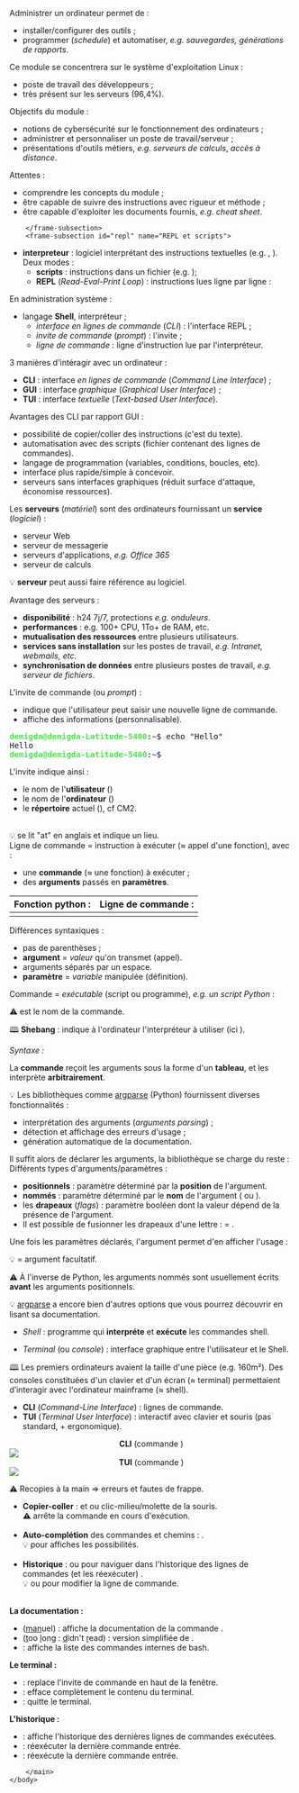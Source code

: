 <!DOCTYPE html>
<html lang="fr">
    <head>
        <meta charset="utf8"/>
        <title>CM1 (AdminSys)</title>
        <meta name="color-scheme" content="dark light">
        <meta name="viewport" content="width=device-width, initial-scale=1"/>
        <link   href="/skeleton/slides/index.css"  rel="stylesheet">
        <script  src="/skeleton/slides/index.js"  type="module"     blocking="render" async></script>
    </head>
    <body>
        <main>

<frame-uca-title
    caption   = "R2-14 Administration Système"
    subcaption= "CM1 : Commandes Shell"
    author    = "Denis MIGDAL"
    mail      = "denis.migdal@uca.fr">
</frame-uca-title>

<frame-section id="intro" name="Introduction">
    <frame-subsection id="motivation" name="Pourquoi administrer un système ?">

<frame-uca>
<div>

Administrer un ordinateur permet de :
- installer/configurer des outils ;
- programmer (*schedule*) et automatiser, *e.g. sauvegardes, générations de rapports*.

</div><div>

Ce module se concentrera sur le système d'exploitation Linux :
- poste de travail des développeurs ;
- très présent sur les serveurs (96,4%).

</div>
</frame-uca>

<frame-subsection id="attentes" name="Attentes et objectifs du module">

<frame-uca>

<div>

Objectifs du module :
- notions de cybersécurité sur le fonctionnement des ordinateurs ;
- administrer et personnaliser un poste de travail/serveur ;
- présentations d'outils métiers, *e.g. serveurs de calculs*, *accès à distance*.
</div><div>

Attentes :
- comprendre les concepts du module ;
- être capable de suivre des instructions avec rigueur et méthode ;
- être capable d'exploiter les documents fournis, *e.g. cheat sheet*.
</div>

</frame-uca>

        </frame-subsection>
        <frame-subsection id="repl" name="REPL et scripts">
<frame-uca>

<div>

- **interpreteur** : logiciel interprétant des instructions textuelles (e.g. <script type="c-text">python3</script>, <script type="c-text">sqlite3</script>). Deux modes :
  - **scripts** : instructions dans un fichier (e.g. <script type="c-text">.py</script>);
  - **REPL** (*Read-Eval-Print Loop*) : instructions lues ligne par ligne :

<div class="flex-2">
    <script type="c-text">
        sqlite> SELECT 1+1 as result;
        ┌────────┐
        │ result │
        ├────────┤
        │ 2      │
        └────────┘
        sqlite> 
    </script>
    <script type="c-python">
        >>> print("Hello")
        Hello
        >>> 
    </script>
</div>

</div>

<div>

En administration système :
- langage **Shell**, interpréteur <script type="c-bash">bash</script> ;
  - *interface en lignes de commande* (*CLI*) : l'interface REPL ;
  - *invite de commande* (*prompt*) : l'invite ;
  - *ligne de commande* : ligne d'instruction lue par l'interpréteur.
</div>

</frame-uca>
        </frame-subsection>
        <frame-subsection id="why-cli" name="Pourquoi les lignes de commandes ?">
<frame-uca>

<div>

3 manières d'intéragir avec un ordinateur :
- **CLI** : interface *en lignes de commande* (*Command Line Interface*) ;
- **GUI** : interface *graphique* (*Graphical User Interface*) ;
- **TUI** : interface *textuelle* (*Text-based User Interface*).
</div><div>

Avantages des CLI par rapport GUI :
- possibilité de copier/coller des instructions (c'est du texte).
- automatisation avec des scripts (fichier contenant des lignes de commandes).
- langage de programmation (variables, conditions, boucles, etc).
- interface plus rapide/simple à concevoir.
- serveurs sans interfaces graphiques (réduit surface d'attaque, économise ressources).
</div>

</frame-uca>
        </frame-subsection>
        <frame-subsection id="servers" name="Les serveurs">

<frame-uca>

<div>

Les **serveurs** (*matériel*) sont des ordinateurs fournissant un **service** (*logiciel*) :
<ul class="flex-2">
    <li> serveur Web</li>
    <li> serveur de messagerie</li>
    <li> serveurs d'applications, <em>e.g. Office 365</em></li>
    <li> serveur de calculs</li>
</ul>
</div>

💡 **serveur** peut aussi faire référence au logiciel.

<div>

Avantage des serveurs :
- **disponibilité** : h24 7j/7, protections *e.g. onduleurs*.
- **performances** : e.g. 100+ CPU, 1To+ de RAM, etc.
- **mutualisation des ressources** entre plusieurs utilisateurs.
- **services sans installation** sur les postes de travail, *e.g. Intranet, webmails, etc.*
- **synchronisation de données** entre plusieurs postes de travail, *e.g. serveur de fichiers*.
</div>

</frame-uca>

</frame-section>

<frame-section name="Le Shell" id="shell">
    <frame-subsection name="L'invite de commande" id="invite">
<frame-uca>

<div>

L'invite de commande (ou *prompt*) :
- indique que l'utilisateur peut saisir une nouvelle ligne de commande.
- affiche des informations (personnalisable).
</div>

<div class="terminal">
<pre><font color="#4CE64C"><b>demigda@demigda-Latitude-5400</b></font>:<font color="#295FCC"><b>~</b></font>$ echo &quot;Hello&quot;
Hello
<font color="#4CE64C"><b>demigda@demigda-Latitude-5400</b></font>:<font color="#295FCC"><b>~</b></font>$</pre>
</div>
<div>

L'invite <script type="c-shell">demigda@demigdal-Latitude-5400:\~$</script> indique ainsi :
  <div><ul class="flex-2">
    <li>le nom de l'<b>utilisateur</b> (<script type="c-shell">demigda</script>)</li>
    <li>le nom de l'<b>ordinateur</b> (<script type="c-shell">demigdal-Latitude-5400</script>)</li>
    <li>le <b>répertoire</b> actuel (<script type="c-shell">~</script>), cf CM2.</li>
  </ul></div>
  <br/>
  💡 <script type="c-shell">@</script> se lit "at" en anglais et indique un lieu.
</div>

</frame-uca>
    </frame-subsection>
    <frame-subsection name="La ligne de commande" id="command-line">
<frame-uca>

<div>
Ligne de commande = instruction à exécuter (≈ appel d'une fonction), avec :
    <ul>
        <li>une <b>commande</b> (≈ une fonction) à exécuter ;</li>
        <li>des <b>arguments</b> passés en <b>paramètres</b>.</li>
    </ul>
</div>

<table>
    <thead>
        <tr>
            <th>Fonction python :</th><th>Ligne de commande :</th>
        </tr>
    </thead>
    <tbody>
        <tr>
            <td><center><script type="c-python">foo(1, 2, 3)</script></center></td>
            <td><center><script type="c-bash">foo 1 2 3</script></center></td>
        </tr>
    </tbody>
</table>

<div>
Différences syntaxiques :
    <ul class="flex-2">
        <li>pas de parenthèses ;</li>
        <li mark="🕮"><b>argument</b> = <i>valeur</i> qu'on transmet (appel).</li>
        <li>arguments séparés par un espace.</li>
        <li mark="🕮"><b>paramètre</b> = <i>variable</i> manipulée (définition).</li>
    </ul>
</div>
</frame-uca>
    </frame-subsection>
    <frame-subsection name="Les commandes" id="command">
<frame-uca>

<div>

Commande = *exécutable* (script ou programme), *e.g. un script Python* :

<div class="flex-2">
    <script type="c-python">
        #!/usr/bin/env -S python3
        import sys
        # liste des arguments reçus :
        print('args', sys.argv)
    </script>
    <div>
        <script type="c-shell">
            $ foo 1 2 3
            args ['foo', '1', '2', '3']
        </script>
        ⚠ <script type="c-python">sys.argv[0]</script> est le nom de la commande.
    </div>
</div>
</div><div>

🕮 **Shebang** : indique à l'ordinateur l'interpréteur à utiliser (ici <script type="c-bash">python3</script>).
<script type="c-python">
    #!/usr/bin/env -S python3
</script>
<i>Syntaxe :</i>
<script type="c-python">
    #!/usr/bin/env -S <h>$INTERPRETEUR</h> <h>[$INTERPRETEUR_ARGS...]</h>
</script>
</div>
</frame-uca>
    </frame-subsection>
    <frame-subsection name="Les arguments" id="arguments">
<frame-uca>

La <b>commande</b> reçoit les arguments sous la forme d'un <b>tableau</b>, et les interprète <b>arbitrairement</b>.

<div>

💡 Les bibliothèques comme [argparse](https://docs.python.org/3/library/argparse.html) (Python) fournissent diverses fonctionnalités :
- interprétation des arguments (*arguments parsing*) ;
- détection et affichage des erreurs d'usage ;
- génération automatique de la documentation.
</div>

<div>
Il suffit alors de déclarer les arguments, la bibliothèque se charge du reste :

<script type="c-python">
    import sys
    from argparse import ArgumentParser

    parser = ArgumentParser()

    <h>déclaration des arguments</h>

    args = parser.parse_args(sys.argv[1:])
    print(args) # les arguments après interprétation
</script>
</div>
</frame-uca><frame-uca>

<div>
Différents types d'arguments/paramètres :
<ul>
    <li><b>positionnels</b> : paramètre déterminé par la <b>position</b> de l'argument.
    <div class="flex-2">
        <script type="c-shell">
            $ foo 1 2
            Namespace(src='1', dst='2')
        </script>
        <script type="c-python">
            parser.add_argument("src")
            parser.add_argument("dst")
        </script>
    </div>
    </li>
    <li><b>nommés</b> : paramètre déterminé par le <b>nom</b> de l'argument (<script type="c-bash">--<h>$NAME</h> <h>$VALUE</h></script> ou <script type="c-bash">--<h>$NAME</h>=<h>$VALUE</h></script>).
    <div class="flex-2">
        <script type="c-shell">
            $ foo --fuu 42 --faa=toto
            Namespace(faa='toto', fuu='42')
        </script>
        <script type="c-python">
            parser.add_argument("--faa")
            parser.add_argument("--fuu")
        </script>
    </div>
    </li>
    <li>
    les <b>drapeaux</b> (<i>flags</i>) : paramètre booléen dont la valeur dépend de la présence de l'argument.
    <div class="flex-2">
        <script type="c-shell">
            $ foo --list
            Namespace(list=True, human=False)
            $ foo --list --human
            Namespace(list=True, human=True)
        </script>
        <script type="c-python">
            parser.add_argument("-l", "--list",
                                action="store_true")
            parser.add_argument("-h", "--human",
                                action="store_true")
        </script>
    </div>
    </li>
    <li mark="💡">Il est possible de fusionner les drapeaux d'une lettre : 
        <script type="c-shell">foo -l -H</script> = <script type="c-shell">foo -lH</script>.
    </li>
</ul>
</div>

</frame-uca>
<frame-uca>

<div>
Une fois les paramètres déclarés, l'argument <script type="c-bash">--help</script> permet d'en afficher l'usage :

<script type="c-shell">
$ foo --help
usage: foo [-h] [--faa FAA] [--fuu FUU] [-l] [-H] src dst

positional arguments:
    src
    dst

options:
    -h, --help   show this help message and exit
    --faa FAA
    --fuu FUU
    -l, --list
    -H, --human
</script>

💡 <script type="c-text">[]</script> = argument facultatif.

⚠ À l'inverse de Python, les arguments nommés sont usuellement écrits <b>avant</b> les arguments positionnels.
</div>

💡 [argparse](https://docs.python.org/3/library/argparse.html) a encore bien d'autres options que vous pourrez découvrir en lisant sa documentation.
</frame-uca>
</frame-subsection>

</frame-section>

<frame-section name="Réécritures de la ligne de commande" id="rewrites">
    <frame-subsection name="Espaces dans les arguments" id="spaces">
    <frame-uca></frame-uca>
    </frame-subsection>
    <frame-subsection name="Alias" id="alias">
    <frame-uca></frame-uca>
    </frame-subsection>
</frame-section>

<frame-section name="Le terminal" id="terminal">
    <frame-subsection name="Shell vs Terminal">
<frame-uca>

- *Shell* : programme qui **interpréte** et **exécute** les commandes shell.

- *Terminal* (ou *console*) : interface graphique entre l'utilisateur et le Shell.

🕮 Les premiers ordinateurs avaient la taille d'une pièce (e.g. 160m²). Des consoles constituées d'un clavier et d'un écran (≈ terminal) permettaient d’interagir avec l'ordinateur mainframe (≈ shell).

</frame-uca>
        </frame-subsection>
        <frame-subsection name="CLI vs TUI">
<frame-uca>

- **CLI** (*Command-Line Interface*) : lignes de commande.
- **TUI** (*Terminal User Interface*) : interactif avec clavier et souris (pas standard, + ergonomique).

<div class='flex-2'>
    <div>
        <center>
            <strong>CLI</strong> (commande <script type="c-bash">tree</script>)
        </center>
        <img src="../../../../assets/admsys/img/cli-example.png"/>
    </div>
    <div>
        <center>
            <strong>TUI</strong> (commande <script type="c-bash">gdu</script>)
        </center>
        <img src="../../../../assets/admsys/img/tui-example.png"/>
    </div>
</div>

</frame-uca>
        </frame-subsection>
        <frame-subsection name="Utilisation du terminal">
<frame-uca>

⚠ Recopies à la main ⇒ erreurs et fautes de frappe.

- **Copier-coller** : <script type="c-text">^+⇧+C</script> et <script type="c-text">^+⇧+V</script> ou clic-milieu/molette de la souris.<br/>
  ⚠ <script type="c-text">^+C</script> arrête la commande en cours d'exécution.<br/><br/>
- **Auto-complétion** des commandes et chemins : <script type="c-text">⭾</script>.<br/>
  💡 <script type="c-text">⭾+⭾</script> pour affiches les possibilités.<br/><br/>
- **Historique** : <script type="c-text">↑</script> ou <script type="c-text">↓</script> pour naviguer dans l'historique des lignes de commandes (et les réexécuter) .<br/>
  💡 <script type="c-text">←</script> ou <script type="c-text">→</script> pour  modifier la ligne de commande.<br/><br/>



</frame-uca>
    </frame-subsection>
    <frame-subsection name="Quelques commandes utiles" id="utils">
<frame-uca>

<div>

**La documentation :**

- <script type="c-bash">man  <h>$CMD</h></script> (<u>man</u>uel) : affiche la documentation de la commande <script type="c-bash"><h>$CMD</h></script>.
- <script type="c-bash">tldr <h>$CMD</h></script> (<u>t</u>oo <u>l</u>ong : <u>d</u>idn't <u>r</u>ead) : version simplifiée de <script type="c-bash">man</script>.
- <script type="c-bash">help <h>$CMD</h></script> : affiche la liste des commandes internes de bash.

</div><div>

**Le terminal :**

- <script type="c-bash">clear</script> : replace l'invite de commande en haut de la fenêtre.
- <script type="c-bash">reset</script> : efface complètement le contenu du terminal.
- <script type="c-bash">exit</script> : quitte le terminal.

</div><div>

**L'historique :**

- <script type="c-bash">history</script> : affiche l'historique des dernières lignes de commandes exécutées.
- <script type="c-bash">!!</script> : réexécuter la dernière commande entrée.
- <script type="c-bash">!<h>$CMD</h></script> : réexécute la dernière commande <script type="c-bash"><h>$CMD</h></script> entrée.

</div>
</frame-uca>
    </frame-subsection>
</frame-section>
<frame-section name="Accès à distance" id="ssh">
    <frame-uca>    
    </frame-uca>
</frame-section>

        </main>
    </body>
</html>